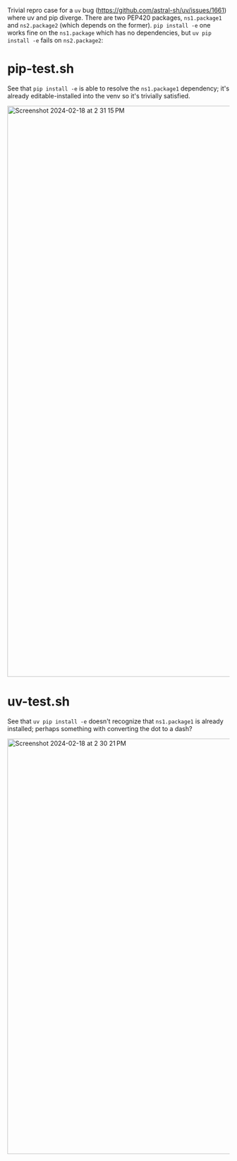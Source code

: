 Trivial repro case for a `uv` bug (https://github.com/astral-sh/uv/issues/1661) where uv and pip diverge. There are two PEP420 packages, `ns1.package1` and `ns2.package2` (which depends on the former). `pip install -e` one works fine on the `ns1.package` which has no dependencies, but `uv pip install -e` fails on `ns2.package2`:

# pip-test.sh
See that `pip install -e` is able to resolve the `ns1.package1` dependency; it's already editable-installed into the venv so it's trivially satisfied.

<img width="1292" alt="Screenshot 2024-02-18 at 2 31 15 PM" src="https://github.com/charlesnicholson/uv-pep420-bug/assets/3010295/4774b63b-0bfb-493e-851b-2d173d80236a">

# uv-test.sh
See that `uv pip install -e` doesn't recognize that `ns1.package1` is already installed; perhaps something with converting the dot to a dash?

<img width="940" alt="Screenshot 2024-02-18 at 2 30 21 PM" src="https://github.com/charlesnicholson/uv-pep420-bug/assets/3010295/b09757cc-389a-4508-a9a7-6c87e57a9ee1">
